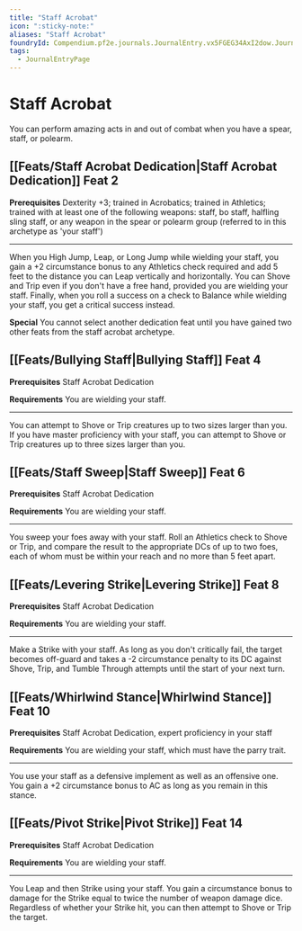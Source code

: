 ```yaml
---
title: "Staff Acrobat"
icon: ":sticky-note:"
aliases: "Staff Acrobat"
foundryId: Compendium.pf2e.journals.JournalEntry.vx5FGEG34AxI2dow.JournalEntryPage.BRxlFHXu8tN14TDI
tags:
  - JournalEntryPage
---
```


# Staff Acrobat
You can perform amazing acts in and out of combat when you have a spear, staff, or polearm.

## [[Feats/Staff Acrobat Dedication|Staff Acrobat Dedication]] Feat 2

**Prerequisites** Dexterity +3; trained in Acrobatics; trained in Athletics; trained with at least one of the following weapons: staff, bo staff, halfling sling staff, or any weapon in the spear or polearm group (referred to in this archetype as 'your staff')

* * *

When you High Jump, Leap, or Long Jump while wielding your staff, you gain a +2 circumstance bonus to any Athletics check required and add 5 feet to the distance you can Leap vertically and horizontally. You can Shove and Trip even if you don't have a free hand, provided you are wielding your staff. Finally, when you roll a success on a check to Balance while wielding your staff, you get a critical success instead.

**Special** You cannot select another dedication feat until you have gained two other feats from the staff acrobat archetype.

## [[Feats/Bullying Staff|Bullying Staff]] Feat 4

**Prerequisites** Staff Acrobat Dedication

**Requirements** You are wielding your staff.

* * *

You can attempt to Shove or Trip creatures up to two sizes larger than you. If you have master proficiency with your staff, you can attempt to Shove or Trip creatures up to three sizes larger than you.

## [[Feats/Staff Sweep|Staff Sweep]] Feat 6

**Prerequisites** Staff Acrobat Dedication

**Requirements** You are wielding your staff.

* * *

You sweep your foes away with your staff. Roll an Athletics check to Shove or Trip, and compare the result to the appropriate DCs of up to two foes, each of whom must be within your reach and no more than 5 feet apart.

## [[Feats/Levering Strike|Levering Strike]] Feat 8

**Prerequisites** Staff Acrobat Dedication

**Requirements** You are wielding your staff.

* * *

Make a Strike with your staff. As long as you don't critically fail, the target becomes off-guard and takes a -2 circumstance penalty to its DC against Shove, Trip, and Tumble Through attempts until the start of your next turn.

## [[Feats/Whirlwind Stance|Whirlwind Stance]] Feat 10

**Prerequisites** Staff Acrobat Dedication, expert proficiency in your staff

**Requirements** You are wielding your staff, which must have the parry trait.

* * *

You use your staff as a defensive implement as well as an offensive one. You gain a +2 circumstance bonus to AC as long as you remain in this stance.

## [[Feats/Pivot Strike|Pivot Strike]] Feat 14

**Prerequisites** Staff Acrobat Dedication

**Requirements** You are wielding your staff.

* * *

You Leap and then Strike using your staff. You gain a circumstance bonus to damage for the Strike equal to twice the number of weapon damage dice. Regardless of whether your Strike hit, you can then attempt to Shove or Trip the target.